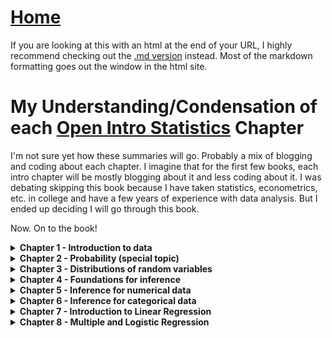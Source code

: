 # <a href="https://angelddaz.github.io/bridgetomasters/"> Home </a>

If you are looking at this with an html at the end of your URL, I highly recommend checking out the [.md version](https://github.com/angelddaz/bridgetomasters/blob/master/openintrostatistics.md) instead. Most of the markdown formatting goes out the window in the html site.

# My Understanding/Condensation of each [Open Intro Statistics](https://www.openintro.org/stat/textbook.php?stat_book=os) Chapter

I'm not sure yet how these summaries will go. Probably a mix of blogging and coding about each chapter. I imagine that for the first few books, each intro chapter will be mostly blogging about it and less coding about it. I was debating skipping this book because I have taken statistics, econometrics, etc. in college and have a few years of experience with data analysis. But I ended up deciding I will go through this book.

Now. On to the book!
<details>
  <summary> <b> Chapter 1 - Introduction to data </b> </summary>
<br>

A good thing to note. 
```
statistics has three primary components: 
How best can we collect data? 
How should it be analyzed? 
And what can we infer from the analysis?
```
[good video on basics of data analysis](https://www.youtube.com/watch?v=Mjif8PTgzUs&list=PLkIselvEzpM6pZ76FD3NoCvvgkj_p-dE8)

```
Guided Practice 1.1
```
Around 20% of the patients in the treatment group had a stroke in the first year.\

I didn't know this:
```
possible values [of a categorical variable such as States or Countries] are called the variable’s levels.
```
or this:
```
Stratified sampling is a divide-and-conquer sampling strategy. 
The population is divided into groups called strata.
```
[Gah! I always forget which one is right skewed and left skewed. Slide 24](https://docs.google.com/presentation/d/1RxhMS64htGTy-nH8eo8xqYvqT7-yxViVIS_gncWaTwk/edit#slide=id.g1726b84cdb_0_164)
Right skewed has small area under the curve on the right. Left skewed has small area under the curve on the left.

This book is very thorough with lots of videos and slides as supplements within the pdf.
sample mean is xbar

1.6.3 Histograms have always been a little tricky for me. I know that they don't need a Y axis
*binned counts plotted as bars* is a great definition for histograms. Histograms are deceptively simple to me. 

```Histograms provide a view of the data density```
aka distributions
sample variance (s^2) is  ((the sum of ((each observation minus the sample mean) squared) ) divided by sample size minus 1 )

to break down **((the sum of ((each observation minus the sample mean) squared) ) divided by sample size minus 1 )**:

You start with each observation minus the sample mean.
You square each one of these.
You add them all up.
Finally you divide that sum by sample size minus 1.

```The IQR is the length of the box in a box plot. It is computed as IQR = Qsub3 - Qsub1```

1.6.7
```A transformation is a rescaling of the data using a function```
for example, applying a log to the x axis. Works great at seeing past a highly skewed dataset, such as MLB salaries.

[considering categorical data video](https://www.youtube.com/watch?v=7NhNeADL8fA&list=PLkIselvEzpM6pZ76FD3NoCvvgkj_p-dE8)
I feel like categorical data is where a lot of bad data quality happens. Maybe bad data quality discriminates not and affects all kinds of data equally as bad.

Skipping problems for this chapter.

</details>

<details>
  <summary> <b> Chapter 2 - Probability (special topic) </b> </summary>
<br>

Good old dice problems
```P(1 or 2) = P(1) + P(2) = 1/6 + 1/6 = 1/3```
Out of a deck of cards:
```P(diamond or face card) = P(diamond) + P(face card) - P(diamond and face card)```

Complement of an event, P(A), is 1.0 - P(A).

Independence:
```Two processes are independent if knowing the outcome of one provides no useful information about the outcome of the other```
*P(A and B) = P(A) x P(B)*

which is different from

*P(A or B) = P(A) + P(B)*

Conditional Probability
```The conditional probability of the outcome of interest A given condition B is computed as the following:
P(A|B) = P(A and B) / P(B)
```
P(A | B) = Probability that B occurs, given that A has occured.

General Multiplication Rule for events that might not be independent
P(A and B) = P(A|B) x P(B)
it is simply a rearrangment of the Conditional Probability equation above.

2.2.6
Tree diagrams are super interesting to me. Within the "universe" of a complete sample, they give the illusion of omniscience or total control. Almost like how Sherlock can see n steps into the future in the BBC series.

2.2.7
Bayes' Theorem :grimacing emoji: 

Huh this is really interesting.
``` TIP: Only use Bayes’ Theorem when tree diagrams are dicult ```
So, I read through this section and am still a bit confused. I get this whole chapter up until this theorem. Maybe a mental or emotional block.

I would love to review 2.2.7 with a statistician friend.

Figure 2.23
In a continuous distribution, the mean could be calculated by the integral of x times f(x) , where f(x) is a function for the density curve.

General Variance formula = sum each j until k for (xsubj minus mean)^2 times P(X = xsubj )
It's kind of getting the combined variance for each variable from 0 to k, where each iteration is j.

Skipping problems for this chapter. I'll be skipping more problems for this book than the more advanced ones which have material I've never been exposed to.
</details>

<details>
  <summary> <b> Chapter 3 - Distributions of random variables </b> </summary>
<br>
  
```The normal distribution with mean 0 and standard deviation 1 is called the standard normal distribution.```
Without the standard there, it can have whatever mean and whatever standard deviation (stdev) as long as it's mirrored on both sides of the mean and it follows the unimodal, bell-shaped curve.

this is a good concise definition:
```
The Z-score of an observation is defined as the number of standard deviations it falls above or below the mean
```
It's computed by subtracting an observation by the mean and then dividing the result by the stdev. I've used this formula many times in quantitative type courses like econ or stats.

Using the z score to find a probability from a table is something I am pretty familiar with. Memories of Statistical Techniques for Business Decision Making classes are coming back. I'm not doing any of the problems because I have already done problems, I mostly am doing this for refresher and also to approach the same topics without the stress of grades or spitting out the correct answer.
It always helps to draw out which area of the normal curve the question is asking for. For example; P(value is between A and B). So you find the relevant probability of A and of B and then subtract those two values B - A for an absolute value of distance (or area below the normal curve) between the two. I'm surprised with how familiar I am with this section.

3.3 Geometric Distributions
```When an individual trial only has two possible outcomes, it is called a Bernoulli random variable```
mean equals probability of outcome success which is ``` 1 / p ```
stdev equals sqrt(probability of success times probability of failure ) = ```sqrt(p(1-p))```

If the probability of a success in one trial is p and the probability of a failure is 1 - p, then the probability of finding the first success in the nth trial is given by (1 - p)^(n - 1) * p
Basically you raise the original by the amount of trials minus one and then times the result by the original probability of outcome success.

I am more familiar with a Bernoulli distribution than I ever thought I was. It's so nice to read this book without pressure.

3.4 Binomial Distributions
This is where it starts to get really math-y for me. Binomial distributions are repeated trials with binary outcomes (success-failure or heads-tails). so this formula is for P(K successes)
(n choose k) times probability of success (p) raised to the power of success(k) times failure outcome (1 - p) raised to the power of failures (n - k)
so there's basically three parts to the binomial distribution formula.
1. n choose k
2. probability of success raised to the power of number of successes
3. probability of failure raise to the power of number of failures

to repeat in a different way
1. n! / ( k! (n - k)! )
2. p^k
3. (1 - p ) ^ (n - k)

and you times all three together and you get your probability of K successes. Typically in textbooks, n, k and p will be provided. The rest is just plug and play if you can remember where to plug.

2 more small formulas:
mean = n * p
stdev = sqrt ( n * p * ( 1 - p ) )

Normal approximation is where we basically smooth out the bars and lose some nuance in exchange for being able to use a continuous function and z scores and stuff like that. Not a big deal if you're not super into theory work I think.

3.5.1 Negative Binomial distribution
Negative Binomial distribution describes the probability of observing the kth success on the nth trial.

similar but different formula. The only thing that changes from the following three chunks from Binomial distribution formula is the first step. Apart from the formula, n also changes because now it's not total amount of trials but rather can be changed. 
1. (n - 1) choose (k - 1)
2. probability of success raised to the power of number of successes
3. probability of failure raise to the power of number of failures

These three steps are all timesd togethe for P(the kth success on the nth trial).

put another way:
1. (n - 1)! / ( (k - 1)! (n - k)! ) // this one is the same mathematically expect the two minus ones inside parantheses
2. p^k
3. (1 - p ) ^ (n - k)

3.5.2 Poisson Distribution
```The Poisson distribution is often useful for estimating the number of events in a large population over a unit of time```
more useful words
```The Poisson distribution helps us describe the number of such events that will occur in a day for a fixed population if the individuals within the population are independent.```

The rate of something happening is denoted by the greek symbol [lambda](https://en.wikipedia.org/wiki/Lambda)
So the formula
P(observe k events) = ((lambda ^ k) * (e  ^ -lambda)) / k!

where e is the natural logarithm number, you know the [2.7something](https://en.wikipedia.org/wiki/E_(mathematical_constant))


ML (GLM) WARNING:
```The idea of modeling rates for a Poisson distribution against a second variable such as dayOfTheWeek forms the foundation of some more advanced methods that fall in the realm of generalized linear models```

Great chapter. I am really happy with how much I was able to follow along. It's like looking at the same material but now I've taken a nap.

</details>


<details>
  <summary> <b> Chapter 4 - Foundations for inference </b> </summary>
<br>

4.1 Variability in Estimates
Statistical  inference  is  concerned  primarily  with  understanding  the  quality  of  parameter estimates
Principles of inference don't change across different statistical methods.
Point estimates are like sample means.

I think maybe I won't be taking many notes in this chapter. It's more of approaches to analysis rather than math heavy stuff.

Taking many random sample means and then making a histogram of it makes a sampling distribution. It's like variance of point estimates.

Standard error of an estimate is the standard deviation associateed with estimate. I've seen (SE) associated with multiple regression variables. This section talks about standard error of a point estimate, I wonder how this differs from standard error of a variable slope in regression.

Computing standard error for the sample mean is equal to standard deviation divided by the square root of observations.
We want to conduct a simple random sample consisting of less than 10% of the population.


4.2 Confidence Intervals
Confidence Interval is a plausible range of values for the popultation parameter. CI is like a net. Point Estimate is like a spear. 

A 95% confidence interval can be computed by point estimate +- 2 times SE.

What does 95% confident mean? Good question.
25 samples of size n = 100 for a estimate point of x bar.  95% of them will ocntain the actual mean.

You can adjust the standard deviation used in calculating the SE if you want a smaller or larger confidence interval.
Confidence interval only tells you how plausible it is that a parameter is in hte interval, not a probability.
Margin of error is z * SE.

4.3 Hypothesis Testing
Hsub0 is the null hypothesis - often represents a skeptical perspective or a claim to be tested
HsubA is the alternative hypothesis - represents an alternative claim, often represented by a range of possible parameter values

Checking for skew is tricky this book says.
Type 1 error is rejecting the null hypothesis when it is actually true. AKA False Positive 
Type 2 error is failing to reject the null hypothesis when the alternative is true. AKA False Negative

4.3.4 Formal Testing using p-value

p-value
``` the probability of observing data at least as favorable to the alternative hypothesis as our current data set, if the null hypothesis is true.```
How do I reword this. The probability that future real data will be at least as favorable to the alternative hypothesis, often represented by a range of possible parameter values, as our current data set.
Null hypothesis will always be listed as an equality. 


So let's say we get a p value of 0.007 after calculating the z statistic with sample mean, null value, and SEsubx. That means that if the null hypothesis is true, the probability of oversaing a sample mean as least as large as the sample mean is 0.007. That means we would not often see such a large sample mean.

The smaller the p-value, the stronger the data favor HsubA over Hsub0. 

Two sided hypothesis testing is basically using a HsubA in which a value is actually in between two different p values.

</details>

<details>
  <summary> <b> Chapter 5 - Inference for numerical data </b> </summary>
<br>
  
How do we check for normality in small data sets?
We must not only examine the data but also where it comes from. Am I confident that outliers are rare?

The t-distribution has thicker tails than normal distribution so it allows for more area past 2 stdevs outisde the mean in both directions. t-distribution has a single parameter- degrees of freedom (df).

Degrees of freedom describe the shape of the t-dist. The larger the df, the more closely the t dist approximates hte normal model.

When to use t-dist
When observations are independent and nearly normal

df = n - 1

5.2 Paired Data
Paired data when comparing one to one observations. Differences in prices between two stores for exact same items for example.
We have null hypothesis that there is no difference between the two.
Alternative hypothesis that there is a difference.

compute SE with stdev / sqrt(n)
compute T statistic or T score with xbar - 0 (null value) divided by the standard error.
compute p-values with the T score and degrees of freedom. If the p values are less than 0.05 on both sides, we reject the null hypothesis that there is no difference between the two. One store probably is, on average, cheaper than the other.

5.3 difference of two means
consider the difference in two population means. t-distribution can be used for inference of the difference of two mean if the samples are independent and meet the conditions for using the t-dist which is independent observations and distribution of sample is somewhat normal.

Calculate the SE of the differnece of two means SEsub(xbar1 - xbar2) = sqrt ( variance1/n1 + variance2/n2 )
df = MIN(n1 -1 OR n2 - 1)
So if we get a SE of 1.95 then we would use the t stat from a .95 confidence level and the degrees of freedom.
Also use our original value of the difference between the two means.
original difference +- t stat times 1.95 (SE).

With a confidence interval of (3.32, 12.32) we are 95% confident that an original estimated difference of 7.83 is accurate.
I did difference of means t tests like this in pizza delivery statistics [here](https://github.com/angelddaz/pizza_delivery/blob/master/scripts/angel_sam_t_test.py). I wrote this python script a while ago.



5.3.6 Pooled standard deviation estimate
Use pooled standard deviation of two groups so that the SE and stdev is better estimated when the two means have very similar standard deviatoins.

Pooled group variance = variance1 * (n1 - 1) + variance2 * (n2 - 1) / (n1 + n2 - 2)
This formula is similar 


5.5 Comparing many means with ANOVA
H0 the mean is equal across all groups
HA at least one mean is different

we want independent observations, nearly normal data within groups, variability across groups is about equal.
I'm think that ANOVA is perfect for group by analysis. For example, if each group is a day of the week and we want to see statistical difference between average consumer behavior across a long period of time grouped by day of the week.


Good reading about [Prosecutor's Fallacy](http://andrewgelman.com/2007/05/18/the_prosecutors/)
A lesson in snowballing confirmation bias.

5.5.2 Analysis of variance (ANOVA) and the F test
Variability called the mean square between groups (MSG) has df = k -1 where k is number of groups. MSG can be thought of as a scaled variance formula for means. MSG on it's own is pretty useless without a benchmark to compare it to. Mean Square Erorr (MSE) with df = n - k is that benchmark. When the null hypothesis is true, differences between sample means are due to chance, MSG and MSE should be about equal. test stat for ANOVA is F = MSG / MSE.

MSG measures between-group variability
MSE measures variability within each of the groups

Bonferroni correction is a fancy word for even more stringent confidence levels with multiple groups.
alpha* = alpha / K
where K = k(k -1)/2 where k is # of groups

```This is effectively the strategy of ANOVA:stand back and consider all the groups simultaneously.```

  </details>

<details>
  <summary> <b> Chapter 6 - Inference for categorical data </b> </summary>
<br>

Sample proportion (p hat) (p with a little ^ on top)
Conditions for sampling dist of p hat to be nearly normal
1. sample observations are independent
2. we expect to see at least 10  succeses and 10 failures. np >= 10 and n(1 - p) >= 10. This is called the success-failure condition

SEsub(p hat) = sqrt( p(1 - p) / (n) )
Most of the time we don't know p, or true proportion, so we substitute in p hat.

Remember: Confidence Interval (CI) = point estimate +- z * SE
With a p hat of 0.82 +- 1.96 for 95% CI and times 0.012 SE gives us (0.796, 0.844) CI

important:
```
In a one-proportion hypothesis test, the success-failure condition is checked using the null proportion, which is p0= 0.5 

in this context: nsubp0 = n(1 − p0)
 ```

We can use the following general formula for proportions as well:
Z = (point estimate - null value) / (SE) = (p hat - psub0) / (SE)

Margin of error for a sample proportion is: 
z * (sqrt((p(1 - p) )/ n )) < m // where m = margin of error
so if we isolate n in one side we can set up a formula like this

n (must be greater than) > z^2 * (p(1-p))/m^2

Guided Practice 6.8
we have p = 0.19
we need to find n
m = 0.04
and Confidence level alpha = 0.95
so that means z = 1.96

plug and play!
n > z^2 * (p(1-p))/m^2
n > (1.96)^2 * (0.19(1-0.19))/(0.04)^2

and that gets us n > 369.5

We need a sample size bigger than 370 in order to be able to say that the 0.19 percent estimate has a 0.04 margin of error with 95% confidence if we have at least 370 sample size.


6.2 Difference of two proportions
SEsub(p1 - p2)
= sqrt(SE^2subp1 + SE^2subp2)
= sqrt((p1(1 - p1))/n1) + (p2(1-p2))/n2) )
where p1 and p2 are sample proportions and n1 and n2 are sample sizes

6.3 Testing for goodness of fit using chi-square

This is a method for assessing a null model when the data are binned.
This is typically done in two circumstances:
1. a sample of cases that can be classified into several groups, determine if the sample is representative of the general pop
2. evaluate whether data resemble a particular distribution like a normal distribution or geometric distribution

H0: jurors are random sample
HA: no random sample, there is racial bias

data:
Race            White   Black   Hispanic  Other   Total
Observed data   205     26      25        19      275
Expected counts 198     19.25   33        24.75   275 


6.3.2 chi-square test baby

so normal test set up is: (point estimate - null value) / SE of point estimate

So we find the z score of each bin.

z1 = (205 - 198 ) / sqrt(198) = 0.50
.
.
.
z4 = (19 - 24.75) / sqrt(24.75) = -1.16

We could add up the absolute value of all z's. which would give us 4.58

but it's more common to add the squared values which is 5.89
Becuase it essentially exaggerates unusual differences between groups.

in summary:
he test statistic ~χ^2 (chi square)
is equal to the sum of ((observed count(i) - null count(i))/(null counti)^2 for all i groups

```
χ^2 follows a new distribution called achi-square distribution.  
Using this distribution, we willbe able to obtain a p-value to evaluate the hypotheses.
```

6.3.3 The chi-square distribution and finding areas 
Chi-square distribution uses degrees of freedom

Chi square test for two-way tables,

basically you get a Z value for every single cell in the table. Exhausting.

6.5.3 Generating the exact null distribution and p-value
The following formula is the binomial model from 3.4

1. n! / ( k! (n - k)! ) // n choose k
2. p^k                  // successes to the success
3. (1 - p ) ^ (n - k)   // failures to the failure
and you times all three together

we can use this formula subsitution k with j, where j = the proportion we are testing against


Lots of bins, buckets, aka group bys, in this chapter. which makes sense, categorical data.

  </details>

<details>
  <summary> <b> Chapter 7 - Introduction to Linear Regression </b> </summary>
<br>
  
I have spent more time with linear regression probably than with any other topic in this book.
Having taken several econometrics type courses, I might not take too many notes here.
I'll just note of novel things or things worth repeating to me.

Residuals are the distance between each obsevation and the model's line.
  
```Correlation: strength of a linear relationship. Denoted by R```

Formula for R
(1 / (n - 1))(sum for each i until n(( xi - xbar ) / (stdevx)) * ((yi - ybar) / (stdevy)) )

Break it down
1. (1 / (n - 1 )) // this part basically averages it all out, the minus 1 in the denominator, I remember trying to prove taht it was needed for a sample in a statistics test
2. sum for each i until n // this part basically means we're going through each observation, each of which has an x and a y value
3. ((xi - xbar) / stdevx) // This is the residual divided by the sample standard deviation. I'm not sure why this is done but it's done for both x here and y after
4. ((yi - xbar) / stdevy) // same as step 3 but for y

You times up each iteration of steps 3 and 4, sum them all up, and then times that by step 1

R^2 explains the strength of a linear fit

I kind of zoomed through this chapter.
  </details>

<details>
  <summary> <b> Chapter 8 - Multiple and Logistic Regression </b> </summary>
<br>

[Intro to Multiple Regression video and following videos in a playlist](https://www.youtube.com/watch?v=sQpAuyfEYZg&list=PLkIselvEzpM5f1HYzIjFt52SD4izsJ2_I)

I recommend wathcing these four videos while reading this last chapter.

* video1
Multiple regression has multiple predictors but a single estimated value still
Adjusted R^2 is (1 - variability of residuals / variability in the outcome (y) )* ( n -1 )/(n - k - 1)
It accounts for model complexity and accuracy.

* video 2
Step wise model selection strategies add or delete one variable at a time, as they step through each candidate for predictors.
two step wise model section strategies:
backward-selection: includes everything at the beginning, drops largest p value, refits model, and repeats
forward-selection: adds a variable until cannot find a statistically significant predictor

* video 3
How to test for regression assumptions
4 assumptions
1. residuals are nearly normal
2. variability of the residuals is nearly constant
3. residuals are independent
4. each variable is linearly related to the outcome
how to test each one?
1. normal probabiltity plot of the residuals. We look for outliers that would indicate long tails in the dist of residuals
2. absolute value of residuals against fitted values scatterplot to see if variability is constant
3. plot of residuals in the order in which they were observed
4. plot of residual values against each predictor variable

* video 4
Logistic regression good for when the response variable is binary
logit transformation = logit(pi) = loge(pi/(1-pi) where pi is psubi

I feel like there wasn't much about logistic regression and more about multiple regression but that's ok. I still have more time to go over logistic regression. Great book.

<details>
